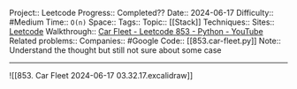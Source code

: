 Project:: Leetcode
Progress:: Completed??
Date:: 2024-06-17
Difficulty:: #Medium 
Time:: `O(n)`
Space:: 
Tags:: 
Topic:: [[Stack]]
Techniques:: 
Sites:: [Leetcode](https://leetcode.com/problems/car-fleet/description/)
Walkthrough:: [Car Fleet - Leetcode 853 - Python - YouTube](https://www.youtube.com/watch?v=Pr6T-3yB9RM)
Related problems:: 
Companies:: #Google
Code:: [[853.car-fleet.py]]
Note:: Understand the thought but still not sure about some case

---
![[853. Car Fleet 2024-06-17 03.32.17.excalidraw]]